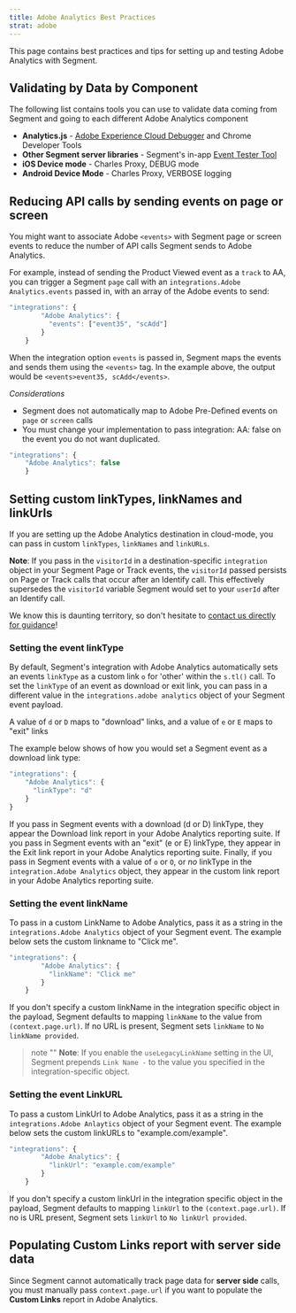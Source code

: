 ```yaml
---
title: Adobe Analytics Best Practices
strat: adobe
---
```


This page contains best practices and tips for setting up and testing Adobe Analytics with Segment.

## Validating by Data by Component

The following list contains tools you can use to validate data coming from Segment and going to each different Adobe Analytics component

- **Analytics.js** - [Adobe Experience Cloud Debugger](https://chrome.google.com/webstore/detail/adobe-experience-cloud-de/ocdmogmohccmeicdhlhhgepeaijenapj) and Chrome Developer Tools
- **Other Segment server libraries** - Segment's in-app [Event Tester Tool](/docs/connections/test-connections/)
- **iOS Device mode** - Charles Proxy, DEBUG mode
- **Android Device Mode** - Charles Proxy, VERBOSE logging


## Reducing API calls by sending events on page or screen

You might want to associate Adobe `<events>` with Segment page or screen events to reduce the number of API calls Segment sends to Adobe Analytics.

For example, instead of sending the Product Viewed event as a `track` to AA, you can trigger a Segment `page` call with an `integrations.Adobe Analytics.events` passed in, with an array of the Adobe events to send:

```javascript
"integrations": {
        "Adobe Analytics": {
          "events": ["event35", "scAdd"]
        }
    }
```

When the integration option `events` is passed in, Segment maps the events and sends them using the `<events>` tag. In the example above, the output would be `<events>event35, scAdd</events>`.

_Considerations_

- Segment does not automatically map to Adobe Pre-Defined events on `page` or `screen` calls
- You must change your implementation to pass integration: AA: false on the event you do not want duplicated.

```javascript
"integrations": {
    "Adobe Analytics": false
    }
```

## Setting custom linkTypes, linkNames and linkUrls

If you are setting up the Adobe Analytics destination in cloud-mode, you can pass in custom `linkTypes`, `linkNames` and `linkURLs`.

**Note**: If you pass in the `visitorId` in a destination-specific `integration` object in your Segment Page or Track events, the `visitorId` passed persists on Page or Track calls that occur after an Identify call. This effectively supersedes the `visitorId` variable Segment would set to your `userId` after an Identify call.

We know this is daunting territory, so don't hesitate to [contact us directly for guidance](https://segment.com/help/contact/)!

### Setting the event linkType

By default, Segment's integration with Adobe Analytics automatically sets an events `linkType` as a custom link `o` for 'other' within the `s.tl()` call. To set the `linkType` of an event as download or exit link, you can pass in a different value in the `integrations.adobe analytics` object of your Segment event payload.

A value of `d` or `D` maps to "download" links, and a value of `e` or `E` maps to "exit" links

The example below shows of how you would set a Segment event as a download link type:

```javascript
"integrations": {
    "Adobe Analytics": {
      "linkType": "d"
    }
}
```

If you pass in Segment events with a download (d or D) linkType, they appear the Download link report in your Adobe Analytics reporting suite. If you pass in Segment events with an "exit" (e or E) linkType, they appear in the Exit link report in your Adobe Analytics reporting suite. Finally, if you pass in Segment events with a value of `o` or `O`, or _no_ linkType in the `integration.Adobe Analytics` object, they appear in the custom link report in your Adobe Analytics reporting suite.

### Setting the event linkName

To pass in a custom LinkName to Adobe Analytics, pass it as a string in the `integrations.Adobe Analytics` object of your Segment event. The example below sets the custom linkname to "Click me".

```javascript
"integrations": {
        "Adobe Analytics": {
          "linkName": "Click me"
        }
    }
```

If you don't specify a custom linkName in the integration specific object in the payload, Segment defaults to mapping `linkName` to the value from `(context.page.url)`. If no URL is present, Segment sets `linkName` to `No linkName provided`.

> note ""
> **Note**: If you enable the `useLegacyLinkName` setting in the UI, Segment prepends `Link Name -` to the value you specified in the integration-specific object.

### Setting the event LinkURL

To pass a custom LinkUrl to Adobe Analytics, pass it as a string in the `integrations.Adobe Anlaytics` object of your Segment event. The example below sets the custom linkURLs to "example.com/example".

```javascript
"integrations": {
        "Adobe Analytics": {
          "linkUrl": "example.com/example"
        }
    }
```

If you don't specify a custom linkUrl in the integration specific object in the payload, Segment defaults to mapping `linkUrl` to the `(context.page.url)`. If no is URL present, Segment sets `linkUrl`  to `No linkUrl provided`.

## Populating Custom Links report with server side data

Since Segment cannot automatically track page data for **server side** calls, you must manually pass `context.page.url` if you want to populate the **Custom Links** report in Adobe Analytics.
<!-- this is a lot to parse. can we explain when you might do this?-->
